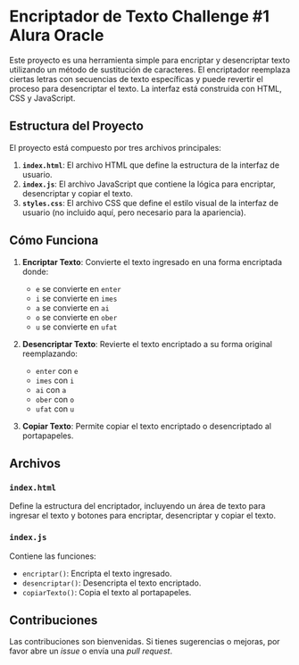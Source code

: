 # Encriptador de Texto Challenge #1 Alura Oracle

Este proyecto es una herramienta simple para encriptar y desencriptar texto utilizando un método de sustitución de caracteres. El encriptador reemplaza ciertas letras con secuencias de texto específicas y puede revertir el proceso para desencriptar el texto. La interfaz está construida con HTML, CSS y JavaScript.

## Estructura del Proyecto

El proyecto está compuesto por tres archivos principales:

1. **`index.html`**: El archivo HTML que define la estructura de la interfaz de usuario.
2. **`index.js`**: El archivo JavaScript que contiene la lógica para encriptar, desencriptar y copiar el texto.
3. **`styles.css`**: El archivo CSS que define el estilo visual de la interfaz de usuario (no incluido aquí, pero necesario para la apariencia).

## Cómo Funciona

1. **Encriptar Texto**: Convierte el texto ingresado en una forma encriptada donde:
   - `e` se convierte en `enter`
   - `i` se convierte en `imes`
   - `a` se convierte en `ai`
   - `o` se convierte en `ober`
   - `u` se convierte en `ufat`

2. **Desencriptar Texto**: Revierte el texto encriptado a su forma original reemplazando:
   - `enter` con `e`
   - `imes` con `i`
   - `ai` con `a`
   - `ober` con `o`
   - `ufat` con `u`

3. **Copiar Texto**: Permite copiar el texto encriptado o desencriptado al portapapeles.

## Archivos

### `index.html`

Define la estructura del encriptador, incluyendo un área de texto para ingresar el texto y botones para encriptar, desencriptar y copiar el texto.

### `index.js`

Contiene las funciones:

- `encriptar()`: Encripta el texto ingresado.
- `desencriptar()`: Desencripta el texto encriptado.
- `copiarTexto()`: Copia el texto al portapapeles.


## Contribuciones

Las contribuciones son bienvenidas. Si tienes sugerencias o mejoras, por favor abre un *issue* o envía una *pull request*.


